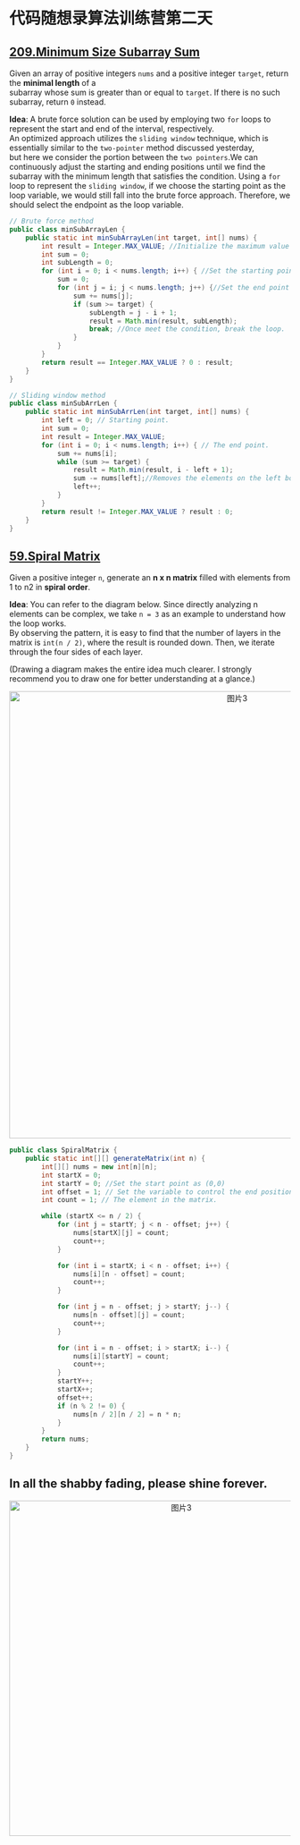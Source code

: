 # 代码随想录算法训练营第二天
## [209.Minimum Size Subarray Sum](https://leetcode.com/problems/minimum-size-subarray-sum/)

Given an array of positive integers `nums` and a positive integer `target`, return the **minimal length** of a <br>
subarray whose sum is greater than or equal to `target`. If there is no such subarray, return `0` instead.

**Idea**: A brute force solution can be used by employing two `for` loops to represent the start and end of the interval, respectively.<br>
An optimized approach utilizes the `sliding window` technique, which is essentially similar to the `two-pointer` method discussed yesterday, <br>
but here we consider the portion between the `two pointers`.We can continuously adjust the starting and ending positions until we find the subarray
with the minimum length that satisfies the condition. Using a `for` loop to represent the `sliding window`, if we choose the starting point as the loop 
variable, we would still fall into the brute force approach. Therefore, we should select the endpoint as the loop variable.

```Java
// Brute force method
public class minSubArrayLen {
    public static int minSubArrayLen(int target, int[] nums) {
        int result = Integer.MAX_VALUE; //Initialize the maximum value of type int.
        int sum = 0;
        int subLength = 0;
        for (int i = 0; i < nums.length; i++) { //Set the starting point of the subsequence to be i.
            sum = 0;
            for (int j = i; j < nums.length; j++) {//Set the end point of the subsequence to be j.
                sum += nums[j];
                if (sum >= target) {
                    subLength = j - i + 1;
                    result = Math.min(result, subLength);
                    break; //Once meet the condition, break the loop.
                }
            }
        }
        return result == Integer.MAX_VALUE ? 0 : result;
    }
}

// Sliding window method
public class minSubArrLen {
    public static int minSubArrLen(int target, int[] nums) {
        int left = 0; // Starting point.
        int sum = 0;
        int result = Integer.MAX_VALUE;
        for (int i = 0; i < nums.length; i++) { // The end point.
            sum += nums[i];
            while (sum >= target) {
                result = Math.min(result, i - left + 1);
                sum -= nums[left];//Removes the elements on the left border of the window from the sum in an attempt to shrink the window
                left++;
            }
        }
        return result != Integer.MAX_VALUE ? result : 0;
    }
}
```

## [59.Spiral Matrix](https://leetcode.com/problems/spiral-matrix-ii/)

Given a positive integer `n`, generate an **n x n matrix** filled with elements from 1 to n2 in **spiral order**.

 **Idea**: You can refer to the diagram below. Since directly analyzing n elements can be complex, we take `n = 3` as an example to understand how the loop works.<br>
 By observing the pattern, it is easy to find that the number of layers in the matrix is `int(n / 2)`, where the result is rounded down. 
 Then, we iterate through the four sides of each layer.

(Drawing a diagram makes the entire idea much clearer. I strongly recommend you to draw one for better understanding at a glance.)

  <p align="center">
  <img src="https://github.com/user-attachments/assets/746ea714-ce51-43c6-851d-d7279f371da2" alt="图片3" width="800">
</p>

```Java
public class SpiralMatrix {
    public static int[][] generateMatrix(int n) {
        int[][] nums = new int[n][n];
        int startX = 0;
        int startY = 0; //Set the start point as (0,0)
        int offset = 1; // Set the variable to control the end position.
        int count = 1; // The element in the matrix.

        while (startX <= n / 2) {
            for (int j = startY; j < n - offset; j++) {
                nums[startX][j] = count;
                count++;
            }

            for (int i = startX; i < n - offset; i++) {
                nums[i][n - offset] = count;
                count++;
            }

            for (int j = n - offset; j > startY; j--) {
                nums[n - offset][j] = count;
                count++;
            }

            for (int i = n - offset; i > startX; i--) {
                nums[i][startY] = count;
                count++;
            }
            startY++;
            startX++;
            offset++;
            if (n % 2 != 0) {
                nums[n / 2][n / 2] = n * n;
            }
        }
        return nums;
    }
}
```
## In all the shabby fading, please shine forever.

<p align="center">
  <img src="https://github.com/user-attachments/assets/419dae10-6ef0-4dd4-9c4c-c0917d723b94" alt="图片3" width="600">
</p>

